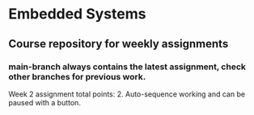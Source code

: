 # Embedded Systems
## Course repository for weekly assignments
### main-branch always contains the latest assignment, check other branches for previous work.
Week 2 assignment total points: 2. Auto-sequence working and can be paused with a button.
